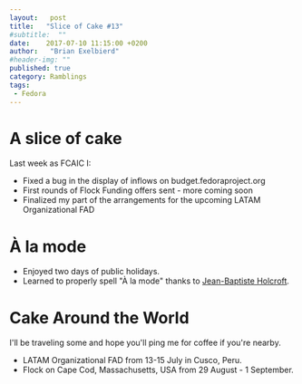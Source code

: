 ```yaml
---
layout:   post
title:   "Slice of Cake #13"
#subtitle:  ""
date:    2017-07-10 11:15:00 +0200
author:   "Brian Exelbierd"
#header-img: ""
published: true
category: Ramblings
tags:
 - Fedora
---
```


# A slice of cake

Last week as FCAIC I:

- Fixed a bug in the display of inflows on budget.fedoraproject.org
- First rounds of Flock Funding offers sent - more coming soon
- Finalized my part of the arrangements for the upcoming LATAM Organizational FAD

# À la mode

- Enjoyed two days of public holidays.
- Learned to properly spell "À la mode" thanks to [Jean-Baptiste Holcroft](https://jibecfed.fedorapeople.org/blog/).

# Cake Around the World

I'll be traveling some and hope you'll ping me for coffee if you're nearby.

- LATAM Organizational FAD from 13-15 July in Cusco, Peru.
- Flock on Cape Cod, Massachusetts, USA from 29 August - 1 September.
